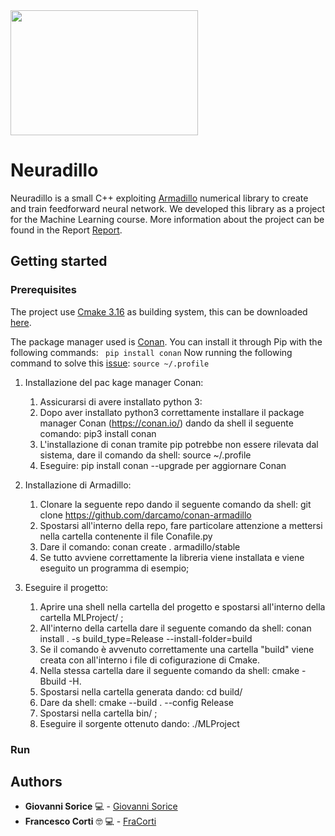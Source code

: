 

<img src="https://github.com/GiovanniSorice/MLProject/blob/master/logo/neuradillo.jpg" height="200" width="300">


# Neuradillo
Neuradillo is a small C++ exploiting [Armadillo](http://arma.sourceforge.net/) numerical library to create and train feedforward neural network. We developed this library as a project for the Machine Learning course. More information about the project can be found in the Report [Report](https://github.com/GiovanniSorice/MLProject/blob/master/docs/report/relazione.pdf). 

## Getting started

### Prerequisites 
The project use [Cmake 3.16](https://cmake.org/) as building system, this can be downloaded [here](https://cmake.org/download/). 

The package manager used is [Conan](https://conan.io/). You can install it through Pip with the following commands:
` pip install conan`
Now running the following command to solve this [issue](https://docs.conan.io/en/latest/installation.html#install-with-pip-recommended): 
`source ~/.profile`  


1. Installazione del pac    kage manager Conan: 
   1. Assicurarsi di avere installato python 3: 
   2. Dopo aver installato python3 correttamente installare il package manager Conan (https://conan.io/) dando da shell il seguente comando: pip3 install conan
   3. L'installazione di conan tramite pip potrebbe non essere rilevata dal sistema, dare il comando da shell: source ~/.profile
   4. Eseguire:  pip install conan --upgrade per aggiornare Conan 

2. Installazione di Armadillo: 
   1. Clonare la seguente repo dando il seguente comando da shell: git clone  https://github.com/darcamo/conan-armadillo 
   2. Spostarsi all'interno della repo, fare particolare attenzione a mettersi nella cartella contenente il file Conafile.py
   3. Dare il comando: conan create . armadillo/stable
   4. Se tutto avviene correttamente la libreria viene installata e viene eseguito un programma di esempio; 


3. Eseguire il progetto: 
    1. Aprire una shell nella cartella del progetto e spostarsi all'interno della cartella MLProject/ ; 
    2. All'interno della cartella dare il seguente comando da shell: conan install . -s build_type=Release --install-folder=build
    3. Se il comando è avvenuto correttamente una cartella "build" viene creata con all'interno i file di cofigurazione di Cmake.
    4. Nella stessa cartella dare il seguente comando da shell:  cmake -Bbuild -H. 
    5. Spostarsi nella cartella generata dando: cd build/
    6. Dare da shell: cmake --build . --config Release 
    7. Spostarsi nella cartella bin/ ; 
    8. Eseguire il sorgente ottenuto dando: ./MLProject
### Run 

## Authors
* **Giovanni Sorice**  :computer: - [Giovanni Sorice](https://github.com/GiovanniSorice)
* **Francesco Corti** :nerd_face: :computer: - [FraCorti](https://github.com/FraCorti)
